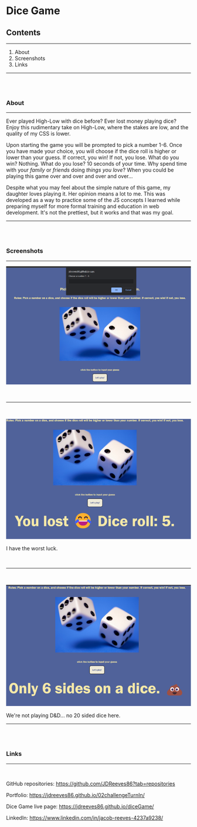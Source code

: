 # Dice Game #

## Contents ##

---

1. About
2. Screenshots
3. Links

---

<br>
<br>

### About ###

---

Ever played High-Low with dice before? Ever lost money playing dice? Enjoy this rudimentary take on High-Low, where the stakes are low, and the quality of my CSS is lower. 

Upon starting the game you will be prompted to pick a number 1-6. Once you have made your choice, you will choose if the dice roll is higher or lower than your guess. If correct, you win! If not, you lose. What do you win? Nothing. What do you lose? 10 seconds of your time. Why spend time with your *family* or *friends* doing *things you love*? When you could be playing this game over and over and over and over...

Despite what you may feel about the simple nature of this game, my daughter loves playing it. Her opinion means a lot to me. This was developed as a way to practice some of the JS concepts I learned while preparing myself for more formal training and education in web development. It's not the prettiest, but it works and that was my goal.

---

<br>
<br>

### Screenshots ###

---

![myscreenshot](./assets/Screenshot1.png)

<br>

---

<br>

![myscreenshot](./assets/Screenshot2.png)

I have the worst luck.

<br>

---

<br>

![myscreenshot](./assets/Screenshot3.png)

We're not playing D&D... no 20 sided dice here.

---

<br>
<br>

### Links ###

---

<br>

GitHub repositories: https://github.com/JDReeves86?tab=repositories

Portfolio: https://jdreeves86.github.io/02challengeTurnIn/

Dice Game live page: https://jdreeves86.github.io/diceGame/

LinkedIn: https://www.linkedin.com/in/jacob-reeves-4237a9238/